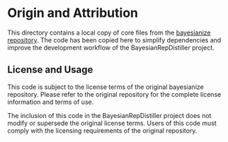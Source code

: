 # Origin and Attribution

This directory contains a local copy of core files from the [bayesianize repository](https://github.com/microsoft/bayesianize). The code has been copied here to simplify dependencies and improve the development workflow of the BayesianRepDistiller project.

## License and Usage

This code is subject to the license terms of the original bayesianize repository. Please refer to the original repository for the complete license information and terms of use.

The inclusion of this code in the BayesianRepDistiller project does not modify or supersede the original license terms. Users of this code must comply with the licensing requirements of the original repository.
